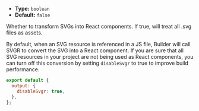 - **Type:** `boolean`
- **Default:** `false`

Whether to transform SVGs into React components. If true, will treat all .svg files as assets.

By default, when an SVG resource is referenced in a JS file, Builder will call SVGR to convert the SVG into a React component. If you are sure that all SVG resources in your project are not being used as React components, you can turn off this conversion by setting `disableSvgr` to true to improve build performance.

```js
export default {
  output: {
    disableSvgr: true,
  },
};
```
